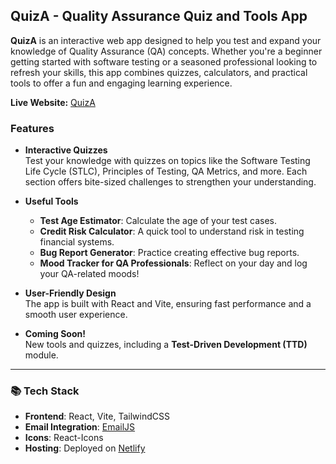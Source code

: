 ## QuizA - Quality Assurance Quiz and Tools App  

**QuizA** is an interactive web app designed to help you test and expand your knowledge of Quality Assurance (QA) concepts. Whether you're a beginner getting started with software testing or a seasoned professional looking to refresh your skills, this app combines quizzes, calculators, and practical tools to offer a fun and engaging learning experience.

**Live Website:** [QuizA](https://quiza-qa.netlify.app/)

### Features  

- **Interactive Quizzes**  
  Test your knowledge with quizzes on topics like the Software Testing Life Cycle (STLC), Principles of Testing, QA Metrics, and more. Each section offers bite-sized challenges to strengthen your understanding.  

- **Useful Tools**  
  - **Test Age Estimator**: Calculate the age of your test cases.  
  - **Credit Risk Calculator**: A quick tool to understand risk in testing financial systems.  
  - **Bug Report Generator**: Practice creating effective bug reports.  
  - **Mood Tracker for QA Professionals**: Reflect on your day and log your QA-related moods!  

- **User-Friendly Design**  
  The app is built with React and Vite, ensuring fast performance and a smooth user experience.  

- **Coming Soon!**  
  New tools and quizzes, including a **Test-Driven Development (TTD)** module.  

---

### 📚 Tech Stack  

- **Frontend**: React, Vite, TailwindCSS  
- **Email Integration**: [EmailJS](https://www.emailjs.com/)  
- **Icons**: React-Icons  
- **Hosting**: Deployed on [Netlify](https://netlify.com/)  
